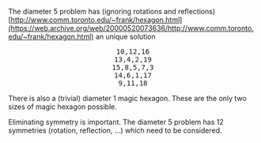 
The diameter 5 problem has (ignoring rotations and reflections)
[http://www.comm.toronto.edu/~frank/hexagon.html](https://web.archive.org/web/20000520073636/http://www.comm.toronto.edu/~frank/hexagon.html) an unique solution

<center>
<pre>
10,12,16
13,4,2,19
15,8,5,7,3
14,6,1,17
9,11,18
</pre>
</center>


There is also a (trivial) diameter 1 magic hexagon. These are the only two sizes of magic hexagon possible.


Eliminating symmetry is important. The diameter 5 problem has 12 symmetries (rotation, reflection, ...) which need to be considered.
